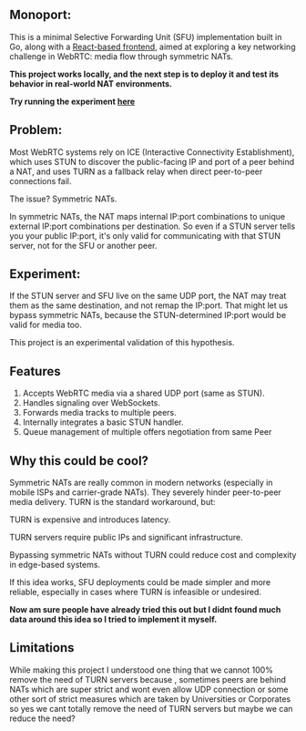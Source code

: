 ## Monoport:

This is a minimal Selective Forwarding Unit (SFU) implementation built in Go, along with a [React-based frontend](https://github.com/samyak112/streamio-frontend), aimed at exploring a key networking challenge in WebRTC: media flow through symmetric NATs. 

**This project works locally, and the next step is to deploy it and test its behavior in real-world NAT environments.**

**Try running the experiment [here](https://6847fa4070e65a4b9c94bdb5--symphonious-frangollo-9d1ad5.netlify.app/stream)**

## Problem:
Most WebRTC systems rely on ICE (Interactive Connectivity Establishment), which uses STUN to discover the public-facing IP and port of a peer behind a NAT, and uses TURN as a fallback relay when direct peer-to-peer connections fail.

The issue? Symmetric NATs.

In symmetric NATs, the NAT maps internal IP:port combinations to unique external IP:port combinations per destination. So even if a STUN server tells you your public IP:port, it's only valid for communicating with that STUN server, not for the SFU or another peer.

## Experiment:
If the STUN server and SFU live on the same UDP port, the NAT may treat them as the same destination, and not remap the IP:port. That might let us bypass symmetric NATs, because the STUN-determined IP:port would be valid for media too.

This project is an experimental validation of this hypothesis.

## Features
1. Accepts WebRTC media via a shared UDP port (same as STUN).
2. Handles signaling over WebSockets.
3. Forwards media tracks to multiple peers.
4. Internally integrates a basic STUN handler.
5. Queue management of multiple offers negotiation from same Peer

## Why this could be cool?
Symmetric NATs are really common in modern networks (especially in mobile ISPs and carrier-grade NATs). They severely hinder peer-to-peer media delivery. TURN is the standard workaround, but:

TURN is expensive and introduces latency.

TURN servers require public IPs and significant infrastructure.

Bypassing symmetric NATs without TURN could reduce cost and complexity in edge-based systems.

If this idea works, SFU deployments could be made simpler and more reliable, especially in cases where TURN is infeasible or undesired.

**Now am sure people have already tried this out but I didnt found much data around this idea so I tried to implement it myself.**

## Limitations

While making this project I understood one thing that we cannot 100% remove the need of TURN servers because , sometimes peers are behind NATs which are super strict
and wont even allow UDP connection or some other sort of strict measures which are taken by Universities or Corporates so yes we cant totally remove the need of TURN servers
but maybe we can reduce the need?
